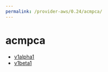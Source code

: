 ```yaml
---
permalink: /provider-aws/0.24/acmpca/
---
```


# acmpca



* [v1alpha1](v1alpha1/index.md)
* [v1beta1](v1beta1/index.md)